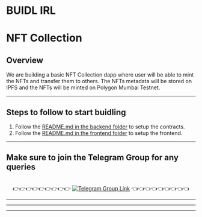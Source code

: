 # BUIDL IRL

# NFT Collection

## Overview

We are building a basic NFT Collection dapp where user will be able to mint the NFTs and transfer them to others. The NFTs metadata will be stored on IPFS and the NFTs will be minted on Polygon Mumbai Testnet.

---

## Steps to follow to start buidling

1. Follow the [README.md in the backend folder](https://github.com/PolygonJaipur/BUIDL-IRL/blob/nft-collection/backend/README.md) to setup the contracts.
2. Follow the [README.md in the frontend folder](https://github.com/PolygonJaipur/BUIDL-IRL/blob/nft-collection/frontend/README.md) to setup the frontend.

---

## Make sure to join the Telegram Group for any queries

<p align="center">
<br>
👉👉👉👉👉👉👉👉👉 <a href="https://t.me/+cUyVYxFCxP84N2Q1"><img alt="Telegram Group Link" src="https://img.shields.io/badge/Telegram-1DA1F2?style=for-the-badge&logo=telegram&logoColor=white"/><a> 👈👈👈👈👈👈👈👈👈

</p>

---

---

---
